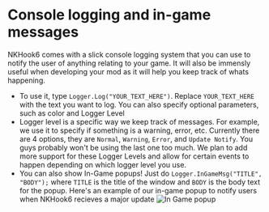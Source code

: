 # Console logging and in-game messages
NKHook6 comes with a slick console logging system that you can use to notify the user of anything relating to your game. It will also be immensly useful when developing your mod as it will help you keep track of whats happening.

- To use it, type `Logger.Log("YOUR_TEXT_HERE")`. Replace `YOUR_TEXT_HERE` with the text you want to log. You can also specify optional parameters, such as color and Logger Level
- Logger level is a specific way we keep track of messages. For example, we use it to specify if something is a warning, error, etc. Currently there are 4 options, they are `Normal`, `Warning`, `Error`, and `Update Notify`. You guys probably won't be using the last one too much. We plan to add more support for these Logger Levels and allow for certain events to happen depending on which logger level you use. 
- You can also show In-Game popups! Just do `Logger.InGameMsg("TITLE", "BODY");` where `TITLE` is the title of the window and `BODY` is the body text for the popup. Here's an example of our in-game popup to notify users when NKHook6 recieves a major update
![In Game popup](https://media.discordapp.net/attachments/619054151967703061/759506362199179264/unknown.png?width=1156&height=677)
